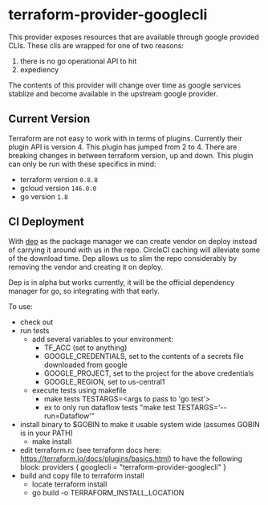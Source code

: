 # terraform-provider-googlecli
This provider exposes resources that are available through 
google provided CLIs.  These clis are wrapped for one of 
two reasons:
1. there is no go operational API to hit
2. expediency

The contents of this provider will change over time as 
google services stablize and become available in the upstream
google provider.  

## Current Version
Terraform are not easy to work with in terms of plugins. Currently their
plugin API is version 4. This plugin has jumped from 2 to 4. There are
breaking changes in between terraform version, up and down. This plugin can
only be run with these specifics in mind:
* terraform version `0.8.8`
* gcloud version `146.0.0`
* go version `1.8`

## CI Deployment
With [dep](https://github.com/golang/dep) as the package manager we can
create vendor on deploy instead of carrying it around with us in the repo.
CircleCI caching will alleviate some of the download time. Dep allows us to
slim the repo considerably by removing the vendor and creating it on deploy.

Dep is in alpha but works currently, it will be the official dependency
manager for go, so integrating with that early.

To use:
- check out
- run tests 
  - add several variables to your environment:
    - TF_ACC (set to anything)
    - GOOGLE_CREDENTIALS, set to the contents of a secrets file downloaded from google
    - GOOGLE_PROJECT, set to the project for the above credentials
    - GOOGLE_REGION, set to us-central1
  - execute tests using makefile
    - make tests TESTARGS=<args to pass to 'go test'>
    - ex to only run dataflow tests "make test TESTARGS='--run=Dataflow'"
- install binary to $GOBIN to make it usable system wide (assumes GOBIN is in your PATH)
  - make install
- edit terraform.rc (see terraform docs here: https://terraform.io/docs/plugins/basics.html) to have the
  following block:
  providers {
    googlecli = "terraform-provider-googlecli"
  }
- build and copy file to terraform install
  - locate terraform install
  - go build -o TERRAFORM_INSTALL_LOCATION
